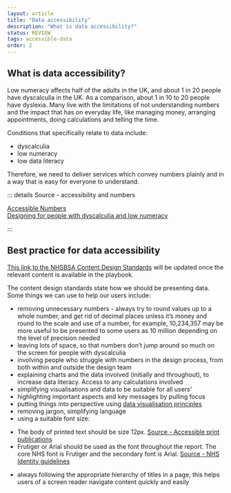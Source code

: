 ```yaml
---
layout: article
title: "Data accessibility"
description: "What is data accessibility?"
status: REVIEW
tags: accessible-data
order: 2 
---
```

## What is data accessibility?  

Low numeracy affects half of the adults in the UK, and about 1 in 20 people have dyscalculia in the UK. As a comparison, about 1 in 10 to 20 people have dyslexia. Many live with the limitations of not understanding numbers and the impact that has on everyday life, like managing money, arranging appointments, doing calculations and telling the time.  

Conditions that specifically relate to data include:

- dyscalculia  
- low numeracy  
- low data literacy  
  
Therefore, we need to deliver services which convey numbers plainly and in a way that is easy for everyone to understand.  
  
::: details Source - accessibility and numbers

[Accessible Numbers][data 1]  
[Designing for people with dyscalculia and low numeracy][data 2]

:::

## Best practice for data accessibility  
  
[This link to the NHSBSA Content Design Standards][data 5] will be updated once the relevant content is available in the playbook.  
  
The content design standards state how we should be presenting data. Some things we can use to help our users include:

- removing unnecessary numbers - always try to round values up to a whole number, and get rid of decimal places unless it’s money and round to the scale and use of a number, for example, 10,234,357 may be more useful to be presented to some users as 10 million depending on the level of precision needed
- leaving lots of space, so that numbers don’t jump around so much on the screen for people with dyscalculia
- involving people who struggle with numbers in the design process, from both within and outside the design team
- explaining charts and the data involved (initially and throughout), to increase data literacy. Access to any calculations involved
- simplifying visualisations and data to be suitable for all users’
- highlighting important aspects and key messages by pulling focus
- putting things into perspective using [data visualisation principles][data viz principles]
- removing jargon, simplifying language
- using a suitable font size:
* The body of printed text should be size 12px. [Source - Accessible print publications][data 3]
* Frutiger or Arial should be used as the font throughout the report. The core NHS font is Frutiger and the secondary font is Arial. [Source - NHS Identity guidelines][data 4]
- always following the appropriate hierarchy of titles in a page, this helps users of a screen reader navigate content quickly and easily

[data 1]: https://accessiblenumbers.com/  
[data 2]: https://designnotes.blog.gov.uk/2022/11/28/designing-for-people-with-dyscalculia-and-low-numeracy/
[data 3]: https://www.gov.uk/government/publications/inclusive-communication/accessible-communication-formats#accessible-print-publications
[data 4]: https://www.england.nhs.uk/nhsidentity/identity-guidelines/fonts/
[data 5]: https://nhsbsauk.sharepoint.com/sites/DigitalContentDesignTeam/SitePages/NHSBSA-digital-style-guide-and-standards.aspx
[data viz principles]: https://design102.blog.gov.uk/2022/04/25/data-visualisation-how-can-good-design-transform-your-data/
